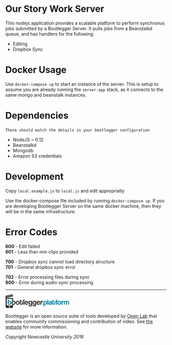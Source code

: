 # Our Story Work Server

This nodejs application provides a scalable platform to perform synchronus jobs submitted by a Bootlegger Server. It pulls jobs from a Beanstalkd queue, and has handlers for the following:

- Editing
- Dropbox Sync

# Docker Usage

Use `docker-compose up` to start an instance of the server. This is setup to assume you are already running the `server-app` stack, as it connects to the same mongo and beanstalk instances.

# Dependencies

`These should match the details in your bootlegger configuration`

- NodeJS ~ 0.12
- Beanstalkd
- Mongodb
- Amazon S3 credentials

# Development

Copy `local.example.js` to `local.js` and edit appropriatly

Use the docker-compose file included by running `docker-compose up`. If you are developing Bootlegger Server on the same docker machine, then they will be in the same infrastructure.

# Error Codes

**600** - Edit failed\
**601** - Less than min clips provided

**700** - Dropbox sync cannot load directory structure\
**701** - General dropbox sync error

**702** - Error processing files during sync\
**800** - Error during audio sync processing

---

![](platform.png)

Bootlegger is an open source suite of tools developed by [Open Lab](http://openlab.ncl.ac.uk) that enables community commissioning and contribution of video. See [the website]( https://bootlegger.tv/platform) for more information.

*Copyright Newcastle University 2016*